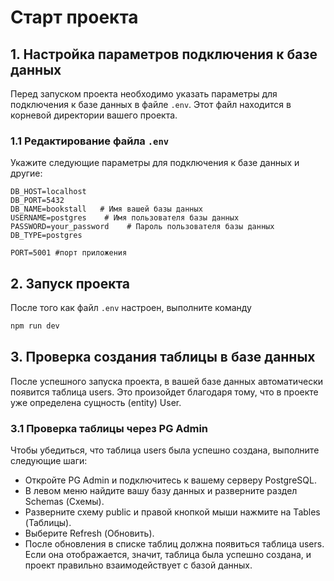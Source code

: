 # Старт проекта

## 1. Настройка параметров подключения к базе данных

Перед запуском проекта необходимо указать параметры для подключения к базе данных в файле `.env`. 
Этот файл находится в корневой директории вашего проекта.

### 1.1 Редактирование файла `.env`

Укажите следующие параметры для подключения к базе данных и другие:

```dotenv
DB_HOST=localhost
DB_PORT=5432
DB_NAME=bookstall   # Имя вашей базы данных
USERNAME=postgres    # Имя пользователя базы данных
PASSWORD=your_password    # Пароль пользователя базы данных
DB_TYPE=postgres

PORT=5001 #порт приложения
```

## 2. Запуск проекта
   После того как файл `.env` настроен, выполните команду 
   ```bash 
   npm run dev
   ```

## 3. Проверка создания таблицы в базе данных
   После успешного запуска проекта, 
   в вашей базе данных автоматически появится таблица users. 
   Это произойдет благодаря тому, что в проекте уже определена сущность (entity) User.

### 3.1 Проверка таблицы через PG Admin
Чтобы убедиться, что таблица users была успешно создана, выполните следующие шаги:

 - Откройте PG Admin и подключитесь к вашему серверу PostgreSQL.
 - В левом меню найдите вашу базу данных и разверните раздел Schemas (Схемы).
 - Разверните схему public и правой кнопкой мыши нажмите на Tables (Таблицы).
 - Выберите Refresh (Обновить).
 - После обновления в списке таблиц должна появиться таблица users.  
Если она отображается, значит, таблица была успешно создана, и проект правильно взаимодействует с базой данных.